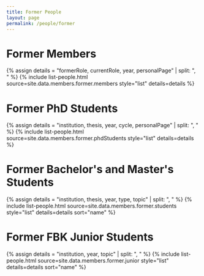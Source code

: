 ```yaml
---
title: Former People
layout: page
permalink: /people/former
---
```


<!---
<h1>Former Heads of Unit</h1>
{% assign details = "formerRole, currentRole, year, personalPage" | split: ", " %}
{% include list-people.html source=site.data.members.former.head style="list" details=details sort="surname" %}
-->
<h1>Former Members</h1>
{% assign details = "formerRole, currentRole, year, personalPage" | split: ", " %}
{% include list-people.html source=site.data.members.former.members style="list" details=details %}

<h1>Former PhD Students</h1>
{% assign details = "institution, thesis, year, cycle, personalPage" | split: ", " %}
{% include list-people.html source=site.data.members.former.phdStudents style="list" details=details %}

<h1>Former Bachelor's and Master's Students</h1>
{% assign details = "institution, thesis, year, type, topic" | split: ", " %}
{% include list-people.html source=site.data.members.former.students style="list" details=details sort="name" %}

<h1>Former FBK Junior Students</h1>
{% assign details = "institution, year, topic" | split: ", " %}
{% include list-people.html source=site.data.members.former.junior style="list" details=details sort="name" %}

